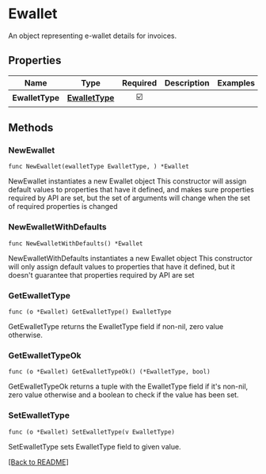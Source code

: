 # Ewallet
An object representing e-wallet details for invoices.

## Properties
| Name | Type | Required | Description | Examples |
|------------|:-------------:|:-------------:|-------------|:-------------:|
| **EwalletType** | [**EwalletType**](EwalletType.md) | ☑️ |  |  |

## Methods

### NewEwallet

`func NewEwallet(ewalletType EwalletType, ) *Ewallet`

NewEwallet instantiates a new Ewallet object
This constructor will assign default values to properties that have it defined,
and makes sure properties required by API are set, but the set of arguments
will change when the set of required properties is changed

### NewEwalletWithDefaults

`func NewEwalletWithDefaults() *Ewallet`

NewEwalletWithDefaults instantiates a new Ewallet object
This constructor will only assign default values to properties that have it defined,
but it doesn't guarantee that properties required by API are set

### GetEwalletType

`func (o *Ewallet) GetEwalletType() EwalletType`

GetEwalletType returns the EwalletType field if non-nil, zero value otherwise.

### GetEwalletTypeOk

`func (o *Ewallet) GetEwalletTypeOk() (*EwalletType, bool)`

GetEwalletTypeOk returns a tuple with the EwalletType field if it's non-nil, zero value otherwise
and a boolean to check if the value has been set.

### SetEwalletType

`func (o *Ewallet) SetEwalletType(v EwalletType)`

SetEwalletType sets EwalletType field to given value.



[[Back to README]](../../README.md)


